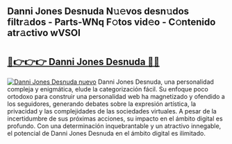## Danni Jones Desnuda N𝚞𝚎vos desn𝚞dos filtr𝚊dos - Parts-WNq F𝚘tos vid𝚎o - C𝚘ntenido atr𝚊ctivo wVSOI

# <h2><a href="http://mb0d5pa.tromn.icu/?c=Danni+Jones+Desnuda">🔗👉👉👉 Danni Jones Desnuda 🔗🔗</a></h2>

[![Danni Jones Desnuda nuevo](https://i.imgur.com/pEAQMta.gif)](http://mb0d5pa.tromn.icu/?c=Danni+Jones+Desnuda)
Danni Jones Desnuda, una personalidad compleja y enigmática, elude la categorización fácil. Su enfoque poco ortodoxo para construir una personalidad web ha magnetizado y ofendido a los seguidores, generando debates sobre la expresión artística, la privacidad y las complejidades de las sociedades virtuales. A pesar de la incertidumbre de sus próximas acciones, su impacto en el ámbito digital es profundo. Con una determinación inquebrantable y un atractivo innegable, el potencial de Danni Jones Desnuda en el ámbito digital es ilimitado.
